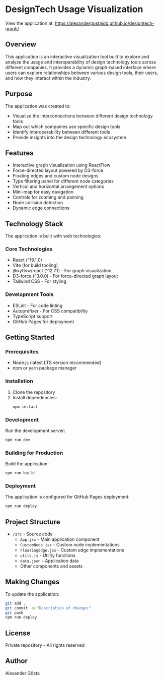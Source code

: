 # DesignTech Usage Visualization

View the application at: https://alexandergostajob.github.io/designtech-graph/

## Overview
This application is an interactive visualization tool built to explore and analyze the usage and interoperability of design technology tools across different companies. It provides a dynamic graph-based interface where users can explore relationships between various design tools, their users, and how they interact within the industry.

## Purpose
The application was created to:
- Visualize the interconnections between different design technology tools
- Map out which companies use specific design tools
- Identify interoperability between different tools
- Provide insights into the design technology ecosystem

## Features
- Interactive graph visualization using ReactFlow
- Force-directed layout powered by D3-force
- Floating edges and custom node designs
- Type filtering panel for different node categories
- Vertical and horizontal arrangement options
- Mini-map for easy navigation
- Controls for zooming and panning
- Node collision detection
- Dynamic edge connections

## Technology Stack
The application is built with web technologies:

### Core Technologies
- React (^19.1.0)
- Vite (for build tooling)
- @xyflow/react (^12.7.1) - For graph visualization
- D3-force (^3.0.0) - For force-directed graph layout
- Tailwind CSS - For styling

### Development Tools
- ESLint - For code linting
- Autoprefixer - For CSS compatibility
- TypeScript support
- GitHub Pages for deployment

## Getting Started

### Prerequisites
- Node.js (latest LTS version recommended)
- npm or yarn package manager

### Installation
1. Clone the repository
2. Install dependencies:
   ```bash
   npm install
   ```

### Development
Run the development server:
```bash
npm run dev
```

### Building for Production
Build the application:
```bash
npm run build
```

### Deployment
The application is configured for GitHub Pages deployment:
```bash
npm run deploy
```

## Project Structure
- `/src` - Source code
  - `App.jsx` - Main application component
  - `CustomNode.jsx` - Custom node implementations
  - `FloatingEdge.jsx` - Custom edge implementations
  - `utils.js` - Utility functions
  - `data.json` - Application data
  - Other components and assets


## Making Changes
To update the application:
```bash
git add .
git commit -m "Description of changes"
git push
npm run deploy
```

## License
Private repository - All rights reserved

## Author
Alexander Gösta